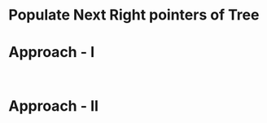 # Populate Next Right pointers of Tree


# Approach - I
```cpp



```

# Approach - II
```cpp



```